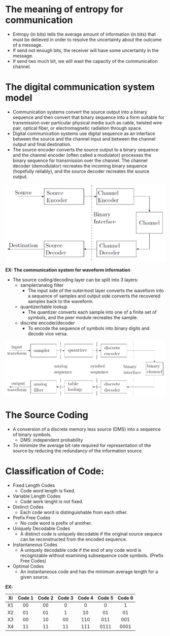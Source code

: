 # The meaning of entropy for communication 
- Entropy (in bits) tells the average amount of information (in bits) that must be delieved in order to resolve the uncertainty about the outcome of a message.
- If send not enough bits, the receiver will have some uncertainty in the message.
- If send two much bit, we will wast the capacity of the communication channel.

# The digital communication system model
- Communication systems convert the source output into a binary sequence and then convert that binary sequence into a form suitable for transmission over particular physical media such as cable, twisted wire pair, optical fiber, or electromagnetic radiation through space.
- Digital communication systems use digital sequence as an interface between the source and the channel input and between the channel output and final destination.
- The source encoder converts the source output to a binary sequence and the channel encoder (often called a modulator) processes the binary sequence for transmission over the channel. The channel decoder (demodulator) recreates the incoming binary sequence (hopefully reliably), and the source decoder recreates the source output.

![](fig/digi-comm-1.png)

__EX: The communication system for waveform information__
- The source coding/decoding layer can be split into 3 layers:
    - sampler/analog filter
        - The input side of the outermost layer converts the waveform into a sequence of samples and output side converts the recovered samples back to the waveform.
    - quantizer/table lookup
        - The quantizer converts each sample into one of a finite set of symbols, and the peer module recreates the sample.
    - discrete encoder/decoder
        - To encode the sequence of symbols into binary digits and decode vice versa.
        
![](fig/digi-comm-2.png)

# The Source Coding
- A conversion of a discrete memory less source (DMS) into a sequence of binary symbols.
    - DMS: independent probability
- To minimize the average bit rate required for representation of the source by reducing the redundancy of the information source.

# Classification of Code:
- Fixed Length Codes
    - Code word length is fixed.
- Variable Length Codes
    - Code work lenght is not fixed.
- Distinct Codes
    - Each code word is distinguishable from each other. 
- Prefix Free Codes
    - No code word is prefix of another.
- Uniquely Decodable Codes
    - A distinct code is uniquely decodable if the original source sequece can be reconstructed from the encoded sequence.
- Instantaneous Codes
    - A uniquely decodable code if the end of any code word is recognizable without examining subsequence code symbols. (Prefix Free Codes)
- Optimal Codes
    - An instantaneous code and has the minimum average length for a given source.

__EX:__

|Xi|Code 1|Code 2|Code 3|Code 4|Code 5|Code 6|
|:---:|:---:|:---:|:---:|:---:|:---:|:---:|
|X1|00|00|0|0|0|1|
|X2|01|01|1|10|01|01|
|X3|00|10|00|110|011|001|
|X4|11|11|11|111|0111|0001|

